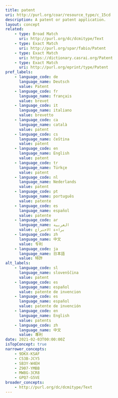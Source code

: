 ```yaml
---
title: patent
uri: http://purl.org/coar/resource_type/c_15cd
description: A patent or patent application.
layout: concept
related:
    - type: Broad Match
      uri: http://purl.org/dc/dcmitype/Text
    - type: Exact Match
      uri: http://purl.org/spar/fabio/Patent
    - type: Exact Match
      uri: https://dictionary.casrai.org/Patent
    - type: Exact Match
      uri: http://purl.org/eprint/type/Patent
pref_labels:
    - language_code: de
      language_name: Deutsch
      value: Patent
    - language_code: fr
      language_name: français
      value: brevet
    - language_code: it
      language_name: italiano
      value: brevetto
    - language_code: ca
      language_name: català
      value: patent
    - language_code: cs
      language_name: čeština
      value: patent
    - language_code: en
      language_name: English
      value: patent
    - language_code: tr
      language_name: Türkçe
      value: patent
    - language_code: nl
      language_name: Nederlands
      value: patent
    - language_code: pt
      language_name: português
      value: patente
    - language_code: es
      language_name: español
      value: patente
    - language_code: ar
      language_name: العربية
      value: براءة الاختراع
    - language_code: zh
      language_name: 中文
      value: 专利
    - language_code: ja
      language_name: 日本語
      value: 特許
alt_labels:
    - language_code: sl
      language_name: slovenščina
      value: patent
    - language_code: es
      language_name: español
      value: patente de invencion
    - language_code: es
      language_name: español
      value: patente de invención
    - language_code: en
      language_name: English
      value: patents
    - language_code: zh
      language_name: 中文
      value: 專利
date: 2021-02-03T00:00:00Z
isTopConcept: true
narrower_concepts:
    - 9DKX-KSAF
    - C53B-JCY5
    - SB3Y-W4EH
    - Z907-YMBB
    - MW8G-3CR8
    - GPQ7-G5VE
broader_concepts:
    - http://purl.org/dc/dcmitype/Text
---
```



